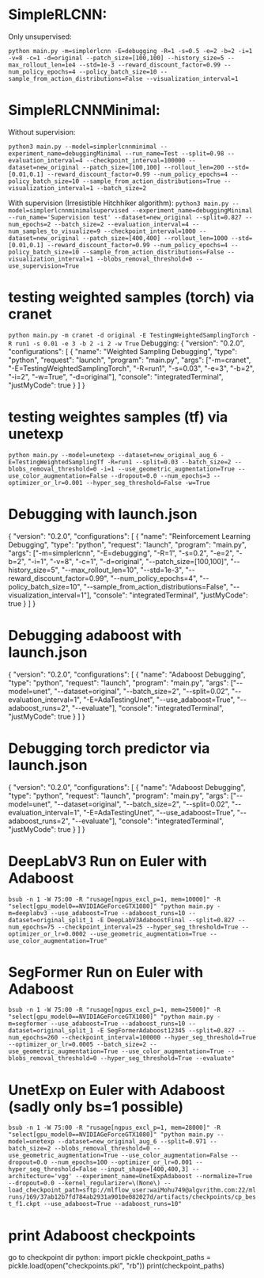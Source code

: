 # SimpleRLCNN:

Only unsupervised:

`python main.py -m=simplerlcnn -E=debugging -R=1 -s=0.5 -e=2 -b=2 -i=1 -v=8 -c=1 -d=original --patch_size=[100,100] --history_size=5 --max_rollout_len=1e4 --std=1e-3 --reward_discount_factor=0.99 --num_policy_epochs=4 --policy_batch_size=10 --sample_from_action_distributions=False --visualization_interval=1`

# SimpleRLCNNMinimal:

Without supervision:

`python3 main.py --model=simplerlcnnminimal --experiment_name=debuggingMinimal --run_name=Test --split=0.98 --evaluation_interval=4 --checkpoint_interval=100000 --dataset=new_original --patch_size=[100,100] --rollout_len=200 --std=[0.01,0.1] --reward_discount_factor=0.99 --num_policy_epochs=4 --policy_batch_size=10 --sample_from_action_distributions=True --visualization_interval=1 --batch_size=2`

With supervision (Irresistible Hitchhiker algorithm):
`python3 main.py --model=simplerlcnnminimalsupervised --experiment_name=debuggingMinimal --run_name='Supervision test' --dataset=new_original --split=0.827 --num_epochs=2 --batch_size=2 --evaluation_interval=4 --num_samples_to_visualize=9 --checkpoint_interval=1000 --dataset=new_original --patch_size=[400,400] --rollout_len=1000 --std=[0.01,0.1] --reward_discount_factor=0.99 --num_policy_epochs=4 --policy_batch_size=10 --sample_from_action_distributions=False --visualization_interval=1 --blobs_removal_threshold=0 --use_supervision=True`


# testing weighted samples (torch) via cranet
`python main.py -m cranet -d original -E TestingWeightedSamplingTorch -R run1 -s 0.01 -e 3 -b 2 -i 2 -w True`
Debugging:
{
    "version": "0.2.0",
    "configurations": [
        {
            "name": "Weighted Sampling Debugging",
            "type": "python",
            "request": "launch",
            "program": "main.py",
            "args": ["-m=cranet", "-E=TestingWeightedSamplingTorch", "-R=run1", "-s=0.03", "-e=3", "-b=2", "-i=2", "-w=True", "-d=original"],
            "console": "integratedTerminal",
            "justMyCode": true
        }
    ]
}

# testing weightes samples (tf) via unetexp
`python main.py --model=unetexp --dataset=new_original_aug_6 -E=TestingWeightedSamplingTf -R=run1 --split=0.03 --batch_size=2 --blobs_removal_threshold=0 -i=1 --use_geometric_augmentation=True --use_color_augmentation=False --dropout=0.0 --num_epochs=3 --optimizer_or_lr=0.001 --hyper_seg_threshold=False -w=True`

# Debugging with launch.json
{
    "version": "0.2.0",
    "configurations": [
        {
            "name": "Reinforcement Learning Debugging",
            "type": "python",
            "request": "launch",
            "program": "main.py",
            "args": ["-m=simplerlcnn", "-E=debugging", "-R=1", "-s=0.2", "-e=2", "-b=2", "-i=1", "-v=8", "-c=1", "-d=original", "--patch_size=[100,100]", "--history_size=5", "--max_rollout_len=10", "--std=1e-3", "--reward_discount_factor=0.99", "--num_policy_epochs=4", "--policy_batch_size=10", "--sample_from_action_distributions=False", "--visualization_interval=1"],
            "console": "integratedTerminal",
            "justMyCode": true
        }
    ]
}
# Debugging adaboost with launch.json
{
    "version": "0.2.0",
    "configurations": [
        {
            "name": "Adaboost Debugging",
            "type": "python",
            "request": "launch",
            "program": "main.py",
            "args": ["--model=unet", "--dataset=original", "--batch_size=2", "--split=0.02", "--evaluation_interval=1", "-E=AdaTestingUnet", "--use_adaboost=True", "--adaboost_runs=2", "--evaluate"],
            "console": "integratedTerminal",
            "justMyCode": true
        }
    ]
}

# Debugging torch predictor via launch.json
{
    "version": "0.2.0",
    "configurations": [
        {
            "name": "Adaboost Debugging",
            "type": "python",
            "request": "launch",
            "program": "main.py",
            "args": ["--model=unet", "--dataset=original", "--batch_size=2", "--split=0.02", "--evaluation_interval=1", "-E=AdaTestingUnet", "--use_adaboost=True", "--adaboost_runs=2", "--evaluate"],
            "console": "integratedTerminal",
            "justMyCode": true
        }
    ]
}


# DeepLabV3 Run on Euler with Adaboost
`bsub -n 1 -W 75:00 -R "rusage[ngpus_excl_p=1, mem=10000]" -R "select[gpu_model0==NVIDIAGeForceGTX1080]" "python main.py -m=deeplabv3 --use_adaboost=True --adaboost_runs=10 --dataset=original_split_1 -E DeepLabV3AdaboostFinal --split=0.827 --num_epochs=75 --checkpoint_interval=25 --hyper_seg_threshold=True --optimizer_or_lr=0.0002 --use_geometric_augmentation=True --use_color_augmentation=True"`

# SegFormer Run on Euler with Adaboost
`bsub -n 1 -W 75:00 -R "rusage[ngpus_excl_p=1, mem=25000]" -R "select[gpu_model0==NVIDIAGeForceGTX1080]" "python main.py -m=segformer --use_adaboost=True --adaboost_runs=10 --dataset=original_split_1 -E SegFormerAdaboost12345 --split=0.827 --num_epochs=260 --checkpoint_interval=100000 --hyper_seg_threshold=True --optimizer_or_lr=0.0005 --batch_size=2 --use_geometric_augmentation=True --use_color_augmentation=True --blobs_removal_threshold=0 --hyper_seg_threshold=True --evaluate"`

# UnetExp on Euler with Adaboost (sadly only bs=1 possible)
`bsub -n 1 -W 75:00 -R "rusage[ngpus_excl_p=1, mem=28000]" -R "select[gpu_model0==NVIDIAGeForceGTX1080]" "python main.py --model=unetexp --dataset=new_original_aug_6 --split=0.971 --batch_size=2 --blobs_removal_threshold=0 --use_geometric_augmentation=True --use_color_augmentation=False --dropout=0.0 --num_epochs=100 --optimizer_or_lr=0.001 --hyper_seg_threshold=False --input_shape=[400,400,3] --architecture='vgg' --experiment_name=UnetExpAdaboost --normalize=True --dropout=0.0 --kernel_regularizer=\(None\) --load_checkpoint_path=sftp://mlflow_user:waiMohu749@algvrithm.com:22/mlruns/169/37ab12b7fd784ab2931a9010e082027d/artifacts/checkpoints/cp_best_f1.ckpt --use_adaboost=True --adaboost_runs=10"`

# print Adaboost checkpoints
go to checkpoint dir
python:
import pickle
checkpoint_paths = pickle.load(open("checkpoints.pkl", "rb"))
print(checkpoint_paths)
